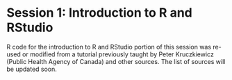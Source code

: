# Session 1: Introduction to R and RStudio

R code for the introduction to R and RStudio portion of this session was
re-used or modified from a tutorial previously taught by Peter Kruczkiewicz
(Public Health Agency of Canada) and other sources. The list of sources will be
updated soon.
